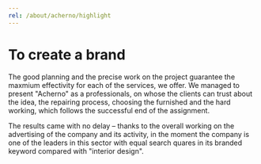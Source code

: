 ```yaml
---
rel: /about/acherno/highlight
---
```

# To create a brand
The good planning and the precise work on the project guarantee the maxmium effectivity for each of the services, we offer. We managed to present "Acherno" as a professionals, on whose the clients can trust about the idea, the repairing process, choosing the furnished and the hard working, which follows the successful end of the assignment. 

The results came with no delay – thanks to the overall working on the advertising of the company and its activity, in the moment the company is one of the leaders in this sector with equal search quares in its branded keyword compared with "interior design".
